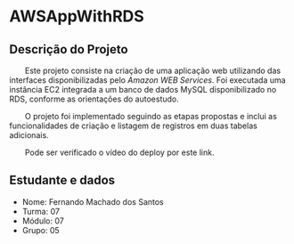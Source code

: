 # AWSAppWithRDS

## Descrição do Projeto

&emsp;&emsp;Este projeto consiste na criação de uma aplicação web utilizando das interfaces disponibilizadas pelo _Amazon WEB Services_. Foi executada uma instância EC2 integrada a um banco de dados MySQL disponibilizado no RDS, conforme as orientações do autoestudo.

&emsp;&emsp;O projeto foi implementado seguindo as etapas propostas e inclui as funcionalidades de criação e listagem de registros em duas tabelas adicionais.

&emsp;&emsp;Pode ser verificado o vídeo do deploy por este link.

## Estudante e dados

- Nome: Fernando Machado dos Santos
- Turma: 07
- Módulo: 07
- Grupo: 05
